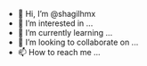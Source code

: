 - 👋 Hi, I’m @shagilhmx
- 👀 I’m interested in ...
- 🌱 I’m currently learning ...
- 💞️ I’m looking to collaborate on ...
- 📫 How to reach me ...

<!---
shagilhmx/shagilhmx is a ✨ special ✨ repository because its `README.md` (this file) appears on your GitHub profile.
You can click the Preview link to take a look at your changes.
--->
